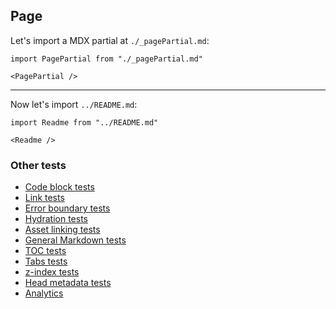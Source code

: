 ## Page

Let's import a MDX partial at `./_pagePartial.md`:

```mdx-code-block
import PagePartial from "./_pagePartial.md"

<PagePartial />
```

---

Now let's import `../README.md`:

```mdx-code-block
import Readme from "../README.md"

<Readme />
```

### Other tests

- [Code block tests](/tests/pages/code-block-tests)
- [Link tests](/tests/pages/link-tests)
- [Error boundary tests](/tests/pages/error-boundary-tests)
- [Hydration tests](/tests/pages/hydration-tests)
- [Asset linking tests](/tests/pages/markdown-tests)
- [General Markdown tests](/tests/pages/markdownPageTests)
- [TOC tests](/tests/pages/page-toc-tests)
- [Tabs tests](/tests/pages/tabs-tests)
- [z-index tests](/tests/pages/z-index-tests)
- [Head metadata tests](/tests/pages/head-metadata)
- [Analytics](/tests/pages/analytics)
